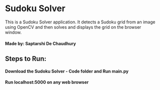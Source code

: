 # Sudoku Solver
This is a Sudoku Solver application. It detects a Sudoku grid from an image using OpenCV and then solves and displays the grid on the browser window.

#### Made by: Saptarshi De Chaudhury

## Steps to Run:

#### Download the Sudoku Solver - Code folder and Run main.py

#### Run localhost:5000 on any web browser

